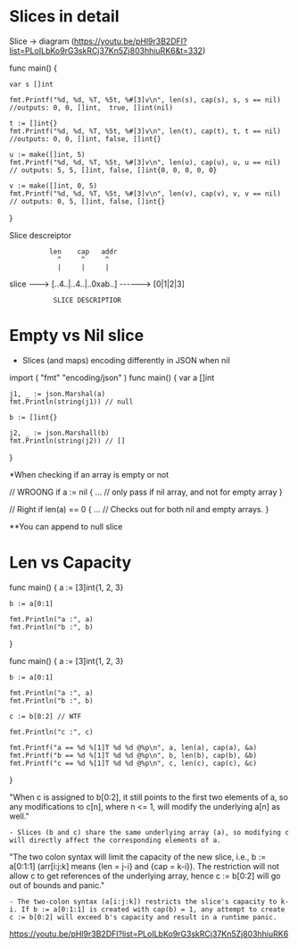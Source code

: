 # Slices in detail

Slice -> diagram (https://youtu.be/pHl9r3B2DFI?list=PLoILbKo9rG3skRCj37Kn5Zj803hhiuRK6&t=332)

func main() {

	var s []int

	fmt.Printf("%d, %d, %T, %5t, %#[3]v\n", len(s), cap(s), s, s == nil)
	//outputs: 0, 0, []int,  true, []int(nil)

	t := []int{}
	fmt.Printf("%d, %d, %T, %5t, %#[3]v\n", len(t), cap(t), t, t == nil)
	//outputs: 0, 0, []int, false, []int{}

	u := make([]int, 5)
	fmt.Printf("%d, %d, %T, %5t, %#[3]v\n", len(u), cap(u), u, u == nil)
	// outputs: 5, 5, []int, false, []int{0, 0, 0, 0, 0}

	v := make([]int, 0, 5)
	fmt.Printf("%d, %d, %T, %5t, %#[3]v\n", len(v), cap(v), v, v == nil)
	// outputs: 0, 5, []int, false, []int{}

}

Slice descreiptor

              len    cap   addr
                ^     ^     ^
                |     |     |
 slice --->  [..4..|..4..|..0xab..]   ------> [0|1|2|3]
               
               SLICE DESCRIPTIOR



# Empty vs Nil slice

- Slices (and maps) encoding differently in JSON when nil

import (
    "fmt"
    "encoding/json"
)
func main() {
    var a []int

    j1, _ := json.Marshal(a)
    fmt.Println(string(j1)) // null

    b := []int{}

    j2, _ := json.Marshall(b)
    fmt.Println(string(j2)) // []
}

*When checking if an array is empty or not

// WROONG
if a := nil {
    ...
    // only pass if nil array, and not for empty array
}

// Right
if len(a) == 0 {
    ...
    // Checks out for both nil and empty arrays.
}

**You can append to null slice


# Len vs Capacity


func main() {
    a := [3]int{1, 2, 3}

    b := a[0:1]

    fmt.Println("a :", a)
    fmt.Println("b :", b)
}


func main() {
	a := [3]int{1, 2, 3}

	b := a[0:1]

	fmt.Println("a :", a)
	fmt.Println("b :", b)

	c := b[0:2] // WTF

	fmt.Println("c :", c)

	fmt.Printf("a == %d %[1]T %d %d @%p\n", a, len(a), cap(a), &a)
	fmt.Printf("b == %d %[1]T %d %d @%p\n", b, len(b), cap(b), &b)
	fmt.Printf("c == %d %[1]T %d %d @%p\n", c, len(c), cap(c), &c)
}

"When c is assigned to b[0:2], it still points to the first two elements of a, so any modifications to c[n], where n <= 1, will modify the underlying a[n] as well."

    - Slices (b and c) share the same underlying array (a), so modifying c will directly affect the corresponding elements of a.

"The two colon syntax will limit the capacity of the new slice, i.e., b := a[0:1:1] (arr[i:j:k] means {len = j-i} and {cap = k-i}). The restriction will not allow c to get references of the underlying array, hence c := b[0:2] will go out of bounds and panic."

    - The two-colon syntax (a[i:j:k]) restricts the slice's capacity to k-i. If b := a[0:1:1] is created with cap(b) = 1, any attempt to create c := b[0:2] will exceed b's capacity and result in a runtime panic.


https://youtu.be/pHl9r3B2DFI?list=PLoILbKo9rG3skRCj37Kn5Zj803hhiuRK6